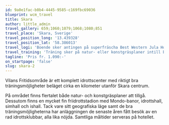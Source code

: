 ```yaml
---
id: 9a0e1fac-b0b4-4445-9585-c169fbc69036
blueprint: wcm_travel
title: Skara
author: little_admin
travel_gallery: 659;1060;1079;1068;1080;851
travel_place: 'Skara, Sverige'
travel_position_long: '13.439328'
travel_position_lat: '58.386013'
travel_logi: 'Boende sker antingen på superfräscha Best Western Jula Hotell & Konferens i 4-bäddsrum alt i stugor precis bredvid hotellet. Tillägg vid boende på hotellet i 1-3-bäddsrum och stugboende inkl. dusch/wc.'
travel_training: 'Träning sker på natur- eller konstgräsplaner intill boendet. Här finns även en friidrottsarena, ishall och inomhushall. Ni får behålla ett omklädningsrum under hela er vistelse.'
tagline: 'Pris fr. 1.090:-'
on_startpage: 'false'
slug: skara-2
---
```

<p>Vilans Fritidsområde är ett komplett idrottscenter med riktigt bra träningsmöjligheter beläget cirka en kilometer utanför Skara centrum.</p>
<p>På området finns flertalet både natur- och konstgräsplaner att tillgå. Dessutom finns en mycket fin friidrottstadion med Mondo-banor, idrottshall, simhall och ishall. Tack vare sitt geografiska läge samt de bra träningsmöjligheterna har anläggningen de senaste åren fått besök av en rad idrottsklubbar, alla lika nöjda. Samtliga måltider serveras på hotellet.</p>
